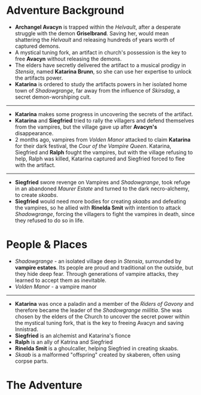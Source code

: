 # Adventure Background
- **Archangel Avacyn** is trapped within the *Helvault*, after a desperate struggle with the demon **Griselbrand**. Saving her, would mean shattering the *Helvault* and releasing hundreds of years worth of captured demons.
- A mystical tuning fork, an artifact in church's possession is the key to free **Avacyn** without releasing the demons. 
- The elders have secretly delivered the artifact to a musical prodigy in *Stensia*, named **Katarina Brunn**, so she can use her expertise to unlock the artifacts power.
- **Katarina** is ordered to study the artifacts powers in her isolated home town of *Shadowgrange*, far away from the influence of *Skirsdag*, a secret demon-worshiping cult.

---

- **Katarina** makes some progress in uncovering the secrets of the artifact.
- **Katarina** and **Siegfried** tried to rally the villagers and defend themselves from the vampires, but the village gave up after **Avacyn's** disappearance.
- 2 months ago, vampires from *Volden Manor* attacked to claim **Katarina** for their dark festival, the *Cour of the Vampire Queen*. Katarina, Siegfried and **Ralph** fought the vampires, but with the village refusing to help, Ralph was killed, Katarina captured and Siegfried forced to flee with the artifact.

---

- **Siegfried** swore revenge on Vampires and *Shadowgrange*, took refuge in an abandoned *Maurer Estate* and turned to the dark necro-alchemy, to create *skaabs*.
- **Siegfried** would need more bodies for creating *skaabs* and defeating the vampires, so he allied with **Rinelda Smit** with intention to attack *Shadowgrange*, forcing the villagers to fight the vampires in death, since they refused to do so in life.

# People & Places
- *Shadowgrange* - an isolated village deep in *Stensia*, surrounded by **vampire estates**. Its people are proud and traditional on the outside, but they hide deep fear. Through generations of vampire attacks, they learned to accept them as inevitable.
- *Volden Manor* - a vampire manor

---

- **Katarina** was once a paladin and a member of the *Riders of Gavony* and therefore became the leader of the *Shadowgrange miilitia*. She was chosen by the elders of the Church to uncover the secret power within the mystical tuning fork, that is the key to freeing Avacyn and saving Innistrad.
- **Siegfried** is an alchemist and Katarina's fionce
- **Ralph** is an ally of Katrina and Siegfried
- **Rinelda Smit** is a ghoulcaller, helping Siegfried in creating skaabs.
- *Skaab* is a malformed "offspring" created by skaberen, often using corpse parts.

# The Adventure
